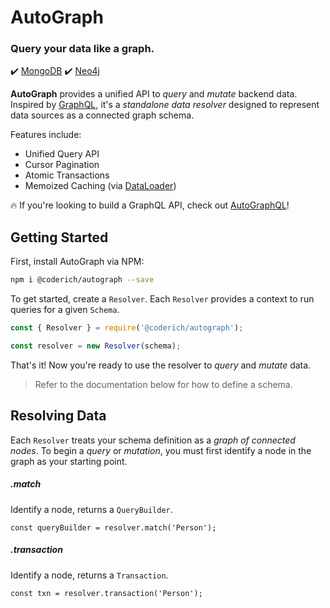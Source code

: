 # AutoGraph
### Query your data like a graph.
:heavy_check_mark: [MongoDB](https://www.mongodb.com/)
:heavy_check_mark: [Neo4j](https://https://neo4j.com/)

**AutoGraph** provides a unified API to *query* and *mutate* backend data. Inspired by [GraphQL](https://graphql.org/), it's a *standalone data resolver* designed to represent data sources as a connected graph schema.

Features include:

- Unified Query API
- Cursor Pagination
- Atomic Transactions
- Memoized Caching (via [DataLoader](https://www.npmjs.com/package/dataloader))

:fire: If you're looking to build a GraphQL API, check out [AutoGraphQL](https://www.npmjs.com/package/@coderich/autographql)!

## Getting Started
First, install AutoGraph via NPM:

```sh
npm i @coderich/autograph --save
```

To get started, create a `Resolver`. Each `Resolver` provides a context to run queries for a given `Schema`.

```js
const { Resolver } = require('@coderich/autograph');

const resolver = new Resolver(schema);
```

That's it! Now you're ready to use the resolver to *query* and *mutate* data.

> Refer to the documentation below for how to define a schema.

## Resolving Data
Each `Resolver` treats your schema definition as a *graph of connected nodes*. To begin a *query* or *mutation*, you must first identify a node in the graph as your starting point.

##### .match
Identify a node, returns a `QueryBuilder`.
```
const queryBuilder = resolver.match('Person');
```
##### .transaction
Identify a node, returns a `Transaction`.
```
const txn = resolver.transaction('Person');
```